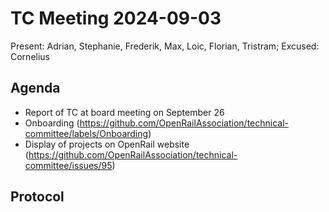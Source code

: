 # TC Meeting 2024-09-03

Present: Adrian, Stephanie, Frederik, Max, Loic, Florian, Tristram; Excused: Cornelius 

## Agenda

* Report of TC at board meeting on September 26
* Onboarding (https://github.com/OpenRailAssociation/technical-committee/labels/Onboarding)
* Display of projects on OpenRail website (https://github.com/OpenRailAssociation/technical-committee/issues/95)

## Protocol

